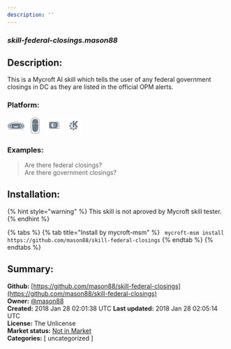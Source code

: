 ```yaml
---
description: ''
---
```


### _skill-federal-closings.mason88_  
## Description:  
This is a Mycroft AI skill which tells the user of any federal government closings in DC as they are listed in the official OPM alerts.  
  
  
### Platform:  
 ![Mark I](../.gitbook/assets/mark-1-icon.png)  ![Mark II](../.gitbook/assets/mark-2-icon.png)  ![Picroft](../.gitbook/assets/picroft-icon.png)  ![plasmoid](../.gitbook/assets/kde.png)   
### Examples:  
> Are there federal closings?  
> Are there government closings?  
  
## Installation:  
{% hint style="warning" %}
This skill is not aproved by Mycroft skill tester.
{% endhint %}
    
{% tabs %}
{% tab title="Install by mycroft-msm" %}
``` mycroft-msm install https://github.com/mason88/skill-federal-closings```
{% endtab %}
  {% endtabs %}
    
## Summary:  
**Github:** [https://github.com/mason88/skill-federal-closings](https://github.com/mason88/skill-federal-closings)  
**Owner:** [@mason88](https://github.com/mason88)  
**Created:** 2018 Jan 28 02:01:38 UTC  **Last updated:** 2018 Jan 28 02:05:14 UTC  
**License:** The Unlicense  
**Market status:** [Not in Market](https://market.mycroft.ai/skill/)  
**Categories:** [ uncategorized ]   
